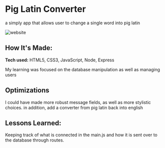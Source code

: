 # Pig Latin Converter
 a simply app that allows user to change a single word into pig latin

![website](https://user-images.githubusercontent.com/102541464/172070664-f460ce62-7b70-4431-9990-c71e6f634862.png)


## How It's Made:

**Tech used:** HTML5, CSS3, JavaScript, Node, Express

My learning was focused on the database manipulation as well as managing users

## Optimizations

I could have made more robust message fields, as well as more stylistic choices. in addition, add a converter from pig latin back into english

## Lessons Learned:

Keeping track of what is connected in the main.js and how it is sent over to the database through routes.
